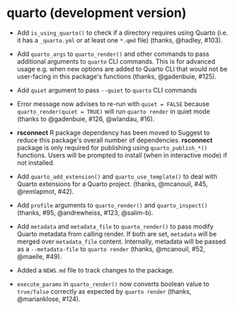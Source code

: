 # quarto (development version)

- Add `is_using_quarto()` to check if a directory requires using Quarto (i.e. it has a `_quarto.yml` or at least one `*.qmd` file) (thanks, @hadley, #103).

- Add `quarto_args` to `quarto_render()` and other commands to pass additional arguments to `quarto` CLI commands. This is for advanced usage e.g. when new options are added to Quarto CLI that would not be user-facing in this package's functions (thanks, @gadenbuie, #125).

- Add `quiet` argument to pass `--quiet` to `quarto` CLI commands

- Error message now advises to re-run with `quiet = FALSE` because `quarto_render(quiet = TRUE)` will run `quarto render` in quiet mode (thanks to @gadenbuie, #126, @wlandau, #16).

- **rsconnect** R package dependency has been moved to Suggest to reduce this package's overall number of dependencies. **rsconnect** package is only required for publishing using `quarto_publish_*()` functions. Users will be prompted to install (when in interactive mode) if not installed.

- Add `quarto_add_extension()` and `quarto_use_template()` to deal with Quarto extensions for a Quarto project. (thanks, @mcanouil, #45, @remlapmot, #42).

- Add `profile` arguments to `quarto_render()` and `quarto_inspect()` (thanks, #95, @andrewheiss, #123, @salim-b).

- Add `metadata` and `metadata_file` to `quarto_render()` to pass modify Quarto metadata from calling render. If both are set, `metadata` will be merged over `metadata_file` content. Internally, metadata will be passed as a `--metadata-file` to `quarto render` (thanks, @mcanouil, #52, @maelle, #49).

- Added a `NEWS.md` file to track changes to the package.

- `execute_params` in `quarto_render()` now converts boolean value to `true/false` correctly as expected by `quarto render` (thanks, @marianklose, #124).
